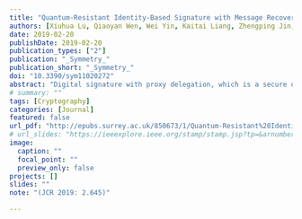 ```yaml
---
title: "Quantum-Resistant Identity-Based Signature with Message Recovery and Proxy Delegation"
authors: [Xiuhua Lu, Qiaoyan Wen, Wei Yin, Kaitai Liang, Zhengping Jin, Emmanouil Panaousis, Jiageng Chen]
date: 2019-02-20
publishDate: 2019-02-20
publication_types: ["2"]
publication: "_Symmetry_"
publication_short: "_Symmetry_"
doi: "10.3390/sym11020272"
abstract: "Digital signature with proxy delegation, which is a secure ownership enforcement tool, allows an original signer to delegate signature rights to a third party called proxy, so that the proxy can sign messages on behalf of the original signer. Many real-world applications make use of this secure mechanism, e.g., digital property transfer. A traditional digital signature mechanism is required to bind a message and its signature together for verification. This may yield extra cost in bandwidth while the sizes of message and signature are relatively huge. Message recovery signature, enabling to reduce the cost of bandwidth, embeds a message into the corresponding signature; therefore, only the signature will be transmitted to the verifier and the message can further be recovered from the signature. In this paper, we, for the first time, propose a novel digital signature scheme in the identity-based context with proxy delegation and message recovery features and, more importantly, our scheme is quantum resistant, in a particular lattice-based signature. Our scheme achieves delegation information and signature existential unforgeability against adaptive chosen warrant and identity. Compared with the seminal lattice-based message recovery signature, our scheme is independent from public key infrastructure, realizes delegation transfer of signature rights, and compresses signature length ulteriorly. To the best of our knowledge, this paper is the first of its type."
# summary: ""
tags: [Cryptography]
categories: [Journal]
featured: false
url_pdf: "http://epubs.surrey.ac.uk/850673/1/Quantum-Resistant%20Identity-Based%20Signature%20with%20Message%20Recovery%20and%20Proxy%20Delegation.pdf"
# url_slides: "https://ieeexplore.ieee.org/stamp/stamp.jsp?tp=&arnumber=8894107"
image:
  caption: ""
  focal_point: ""
  preview_only: false
projects: []
slides: ""
note: "(JCR 2019: 2.645)"

---
```

